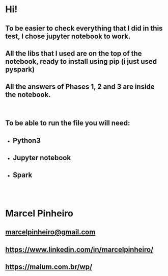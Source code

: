 # Hi!

## To be easier to check everything that I did in this test, I chose jupyter notebook to work.
## All the libs that I used are on the top of the notebook, ready to install using pip (i just used pyspark)

## All the answers of Phases 1, 2 and 3 are inside the notebook.
<br>

## To be able to run the file you will need:

- ## Python3
- ## Jupyter notebook
- ## Spark

<br><br>

# Marcel Pinheiro
## marcelpinheiro@gmail.com
## https://www.linkedin.com/in/marcelpinheiro/
## https://malum.com.br/wp/
